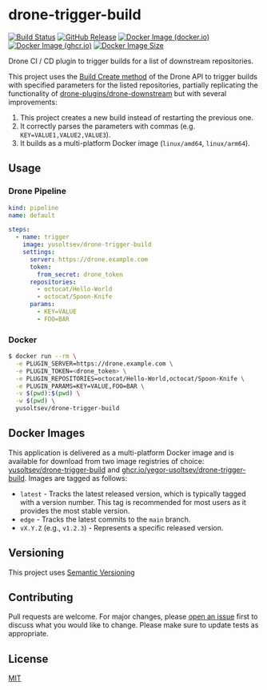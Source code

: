 # drone-trigger-build

[![Build Status](https://github.com/yegor-usoltsev/drone-trigger-build/actions/workflows/ci.yml/badge.svg)](https://github.com/yegor-usoltsev/drone-trigger-build/actions)
[![GitHub Release](https://img.shields.io/github/v/release/yegor-usoltsev/drone-trigger-build?sort=semver)](https://github.com/yegor-usoltsev/drone-trigger-build/releases)
[![Docker Image (docker.io)](https://img.shields.io/docker/v/yusoltsev/drone-trigger-build?label=docker.io&sort=semver)](https://hub.docker.com/r/yusoltsev/drone-trigger-build)
[![Docker Image (ghcr.io)](https://img.shields.io/docker/v/yusoltsev/drone-trigger-build?label=ghcr.io&sort=semver)](https://github.com/yegor-usoltsev/drone-trigger-build/pkgs/container/drone-trigger-build)
[![Docker Image Size](https://img.shields.io/docker/image-size/yusoltsev/drone-trigger-build?sort=semver&arch=amd64)](https://hub.docker.com/r/yusoltsev/drone-trigger-build/tags)

Drone CI / CD plugin to trigger builds for a list of downstream repositories.

This project uses the [Build Create method](https://docs.drone.io/api/builds/build_create/) of the Drone API to
trigger builds with specified parameters for the listed repositories, partially replicating the functionality
of [drone-plugins/drone-downstream](https://github.com/drone-plugins/drone-downstream) but with several improvements:

1. This project creates a new build instead of restarting the previous one.
2. It correctly parses the parameters with commas (e.g. `KEY=VALUE1,VALUE2,VALUE3`).
3. It builds as a multi-platform Docker image (`linux/amd64`, `linux/arm64`).

## Usage

### Drone Pipeline

```yaml
kind: pipeline
name: default

steps:
  - name: trigger
    image: yusoltsev/drone-trigger-build
    settings:
      server: https://drone.example.com
      token:
        from_secret: drone_token
      repositories:
        - octocat/Hello-World
        - octocat/Spoon-Knife
      params:
        - KEY=VALUE
        - FOO=BAR
```

### Docker

```bash
$ docker run --rm \
  -e PLUGIN_SERVER=https://drone.example.com \
  -e PLUGIN_TOKEN=<drone_token> \
  -e PLUGIN_REPOSITORIES=octocat/Hello-World,octocat/Spoon-Knife \
  -e PLUGIN_PARAMS=KEY=VALUE,FOO=BAR \
  -v $(pwd):$(pwd) \
  -w $(pwd) \
  yusoltsev/drone-trigger-build
```

## Docker Images

This application is delivered as a multi-platform Docker image and is available for download from two image registries
of choice: [yusoltsev/drone-trigger-build](https://hub.docker.com/r/yusoltsev/drone-trigger-build)
and [ghcr.io/yegor-usoltsev/drone-trigger-build](https://github.com/yegor-usoltsev/drone-trigger-build/pkgs/container/drone-trigger-build).
Images are tagged as follows:

- `latest` - Tracks the latest released version, which is typically tagged with a version number. This tag is
  recommended for most users as it provides the most stable version.
- `edge` - Tracks the latest commits to the `main` branch.
- `vX.Y.Z` (e.g., `v1.2.3`) - Represents a specific released version.

## Versioning

This project uses [Semantic Versioning](https://semver.org)

## Contributing

Pull requests are welcome. For major changes,
please [open an issue](https://github.com/yegor-usoltsev/drone-trigger-build/issues/new) first to discuss what you would
like to change. Please make sure to update tests as appropriate.

## License

[MIT](https://github.com/yegor-usoltsev/drone-trigger-build/blob/main/LICENSE)
